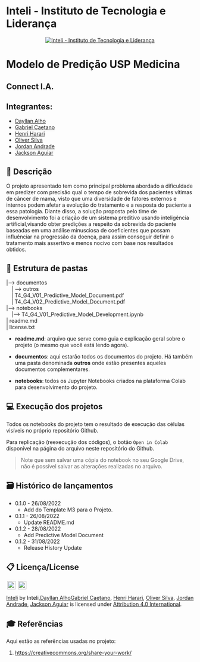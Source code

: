 # Inteli - Instituto de Tecnologia e Liderança 

<p align="center">
<a href= "https://www.inteli.edu.br/"><img src="https://www.inteli.edu.br/wp-content/uploads/2021/08/20172028/marca_1-2.png" alt="Inteli - Instituto de Tecnologia e Liderança" border="0"></a>
</p>

# Modelo de Predição USP Medicina

## Connect I.A.

## Integrantes: 
- <a href="https://www.linkedin.com/in/dayllan-alho/">Dayllan Alho</a>
- <a href="https://www.linkedin.com/in/gabrielcaetanonhoncanse/">Gabriel Caetano</a>
- <a href="https:/">Henri Harari</a> 
- <a href="https://www.linkedin.com/in/oliver-gomes-da-silva/">Oliver Silva</a> 
- <a href="https://www.linkedin.com/in/jordan-andrade-352541240/">Jordan Andrade</a>
- <a href="https:">Jackson Aguiar</a> 

## 📝 Descrição
O projeto apresentado tem como principal problema abordado a dificuldade em predizer com precisão qual o tempo de sobrevida dos pacientes vítimas de câncer de mama, visto que uma diversidade de fatores externos e internos podem afetar a evolução do tratamento e a resposta do paciente a essa patologia. Diante disso, a solução proposta pelo time de desenvolvimento foi a criação de um sistema preditivo usando inteligência artificial,visando obter predições a respeito da sobrevida do paciente baseadas em uma análise minusciosa de coeficientes que possam influênciar na progressão da doença, para assim conseguir definir o tratamento mais assertivo e menos nocivo com base nos resultados obtidos.


## 📁 Estrutura de pastas


|--> documentos<br>
  &emsp;| --> outros <br>
  &emsp;| T4_G4_V01_Predictive_Model_Document.pdf<br>
  &emsp;| T4_G4_V02_Predictive_Model_Document.pdf<br>
|--> notebooks<br>
  &emsp;|--> T4_G4_V01_Predictive_Model_Development.ipynb<br>
| readme.md<br>
| license.txt

- <b>readme.md</b>: arquivo que serve como guia e explicação geral sobre o projeto (o mesmo que você está lendo agora).

- <b>documentos</b>: aqui estarão todos os documentos do projeto. Há também uma pasta denominada <b>outros</b> onde estão presentes aqueles documentos complementares.

- <b>notebooks</b>: todos os Jupyter Notebooks criados na plataforma Colab para desenvolvimento do projeto.

## 💻 Execução dos projetos

Todos os notebooks do projeto tem o resultado de execução das células visíveis no próprio repositório Github.

Para replicação (reexecução dos códigos), o botão `Open in Colab` disponível na página do arquivo neste repositório do Github.
> Note que sem salvar uma cópia do notebook no seu Google Drive, não é possível salvar as alterações realizadas no arquivo.

## 🗃 Histórico de lançamentos

* 0.1.0 - 26/08/2022
    *  Add do Template M3 para o Projeto.
* 0.1.1 - 26/08/2022
    * Update README.md
* 0.1.2 - 28/08/2022
     * Add Predictive Model Document
* 0.1.2 - 31/08/2022
     * Release History Update 
      
## 📋 Licença/License

<img style="height:22px!important;margin-left:3px;vertical-align:text-bottom;" src="https://mirrors.creativecommons.org/presskit/icons/cc.svg?ref=chooser-v1"> <img style="height:22px!important;margin-left:3px;vertical-align:text-bottom;" src="https://mirrors.creativecommons.org/presskit/icons/by.svg?ref=chooser-v1">
<p xmlns:cc="http://creativecommons.org/ns#" xmlns:dct="http://purl.org/dc/terms/"><a property="dct:title" rel="cc:attributionURL" href="https://github.com/InteliProjects">Inteli</a> by <span property="cc:attributionName">Inteli,<a href="https://www.linkedin.com/in/dayllan-alho/">Dayllan Alho</a, <a href="https://www.linkedin.com/in/gabrielcaetanonhoncanse/">Gabriel Caetano</a>, <a href="https:/">Henri Harari</a>, <a href="https://www.linkedin.com/in/oliver-gomes-da-silva/">Oliver Silva</a>, <a href="https://www.linkedin.com/in/jordan-andrade-352541240/">Jordan Andrade</a>, <a href="https:">Jackson Aguiar</a> is licensed under <a href="http://creativecommons.org/licenses/by/4.0/?ref=chooser-v1" target="_blank" rel="license noopener noreferrer" style="display:inline-block;">Attribution 4.0 International</a>.</p>

## 🎓 Referências

Aqui estão as referências usadas no projeto:

1. <https://creativecommons.org/share-your-work/>
